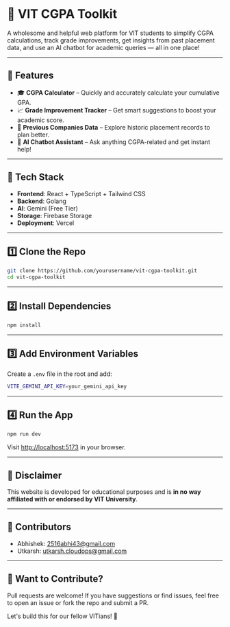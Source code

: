 # 📘 VIT CGPA Toolkit

A wholesome and helpful web platform for VIT students to simplify CGPA calculations, track grade improvements, get insights from past placement data, and use an AI chatbot for academic queries — all in one place!

---

## 🚀 Features

- 🎓 **CGPA Calculator** – Quickly and accurately calculate your cumulative GPA.
- 📈 **Grade Improvement Tracker** – Get smart suggestions to boost your academic score.
- 🏢 **Previous Companies Data** – Explore historic placement records to plan better.
- 🤖 **AI Chatbot Assistant** – Ask anything CGPA-related and get instant help!

---

## 🔧 Tech Stack

- **Frontend**: React + TypeScript + Tailwind CSS
- **Backend**: Golang
- **AI**: Gemini (Free Tier)
- **Storage**: Firebase Storage
- **Deployment**: Vercel

---

## 1️⃣ Clone the Repo
```bash
git clone https://github.com/yourusername/vit-cgpa-toolkit.git
cd vit-cgpa-toolkit
```

---

## 2️⃣ Install Dependencies
```bash
npm install
```

---

## 3️⃣ Add Environment Variables
Create a `.env` file in the root and add:
```bash
VITE_GEMINI_API_KEY=your_gemini_api_key
```

---

## 4️⃣ Run the App
```bash
npm run dev
```
Visit [http://localhost:5173](http://localhost:5173) in your browser.

---

## 📢 Disclaimer
This website is developed for educational purposes and is **in no way affiliated with or endorsed by VIT University**.

---

## 👥 Contributors
- Abhishek: [2516abhi43@gmail.com](mailto:2516abhi43@gmail.com)
- Utkarsh: [utkarsh.cloudops@gmail.com](mailto:utkarsh.cloudops@gmail.com)

---

## 💬 Want to Contribute?
Pull requests are welcome! If you have suggestions or find issues, feel free to open an issue or fork the repo and submit a PR.

Let's build this for our fellow VITians! 💙

